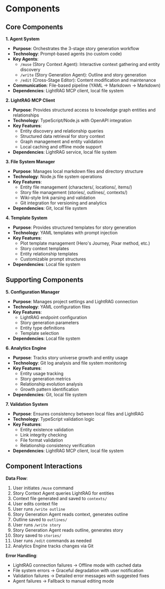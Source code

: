 # Components

## Core Components

**1. Agent System**
- **Purpose**: Orchestrates the 3-stage story generation workflow
- **Technology**: Prompt-based agents (no custom code)
- **Key Agents**:
  - `/muse` (Story Context Agent): Interactive context gathering and entity discovery
  - `/write` (Story Generation Agent): Outline and story generation
  - `/edit` (Cross-Stage Editor): Content modification and maintenance
- **Communication**: File-based pipeline (YAML → Markdown → Markdown)
- **Dependencies**: LightRAG MCP client, local file system

**2. LightRAG MCP Client**
- **Purpose**: Provides structured access to knowledge graph entities and relationships
- **Technology**: TypeScript/Node.js with OpenAPI integration
- **Key Features**:
  - Entity discovery and relationship queries
  - Structured data retrieval for story context
  - Graph management and entity validation
  - Local caching and offline mode support
- **Dependencies**: LightRAG service, local file system

**3. File System Manager**
- **Purpose**: Manages local markdown files and directory structure
- **Technology**: Node.js file system operations
- **Key Features**:
  - Entity file management (characters/, locations/, items/)
  - Story file management (stories/, outlines/, contexts/)
  - Wiki-style link parsing and validation
  - Git integration for versioning and analytics
- **Dependencies**: Git, local file system

**4. Template System**
- **Purpose**: Provides structured templates for story generation
- **Technology**: YAML templates with prompt injection
- **Key Features**:
  - Plot template management (Hero's Journey, Pixar method, etc.)
  - Story context templates
  - Entity relationship templates
  - Customizable prompt structures
- **Dependencies**: Local file system

## Supporting Components

**5. Configuration Manager**
- **Purpose**: Manages project settings and LightRAG connection
- **Technology**: YAML configuration files
- **Key Features**:
  - LightRAG endpoint configuration
  - Story generation parameters
  - Entity type definitions
  - Template selection
- **Dependencies**: Local file system

**6. Analytics Engine**
- **Purpose**: Tracks story universe growth and entity usage
- **Technology**: Git log analysis and file system monitoring
- **Key Features**:
  - Entity usage tracking
  - Story generation metrics
  - Relationship evolution analysis
  - Growth pattern identification
- **Dependencies**: Git, local file system

**7. Validation System**
- **Purpose**: Ensures consistency between local files and LightRAG
- **Technology**: TypeScript validation logic
- **Key Features**:
  - Entity existence validation
  - Link integrity checking
  - File format validation
  - Relationship consistency verification
- **Dependencies**: LightRAG MCP client, local file system

## Component Interactions

**Data Flow**:
1. User initiates `/muse` command
2. Story Context Agent queries LightRAG for entities
3. Context file generated and saved to `contexts/`
4. User edits context file
5. User runs `/write outline`
6. Story Generation Agent reads context, generates outline
7. Outline saved to `outlines/`
8. User runs `/write story`
9. Story Generation Agent reads outline, generates story
10. Story saved to `stories/`
11. User runs `/edit` commands as needed
12. Analytics Engine tracks changes via Git

**Error Handling**:
- LightRAG connection failures → Offline mode with cached data
- File system errors → Graceful degradation with user notification
- Validation failures → Detailed error messages with suggested fixes
- Agent failures → Fallback to manual editing mode
